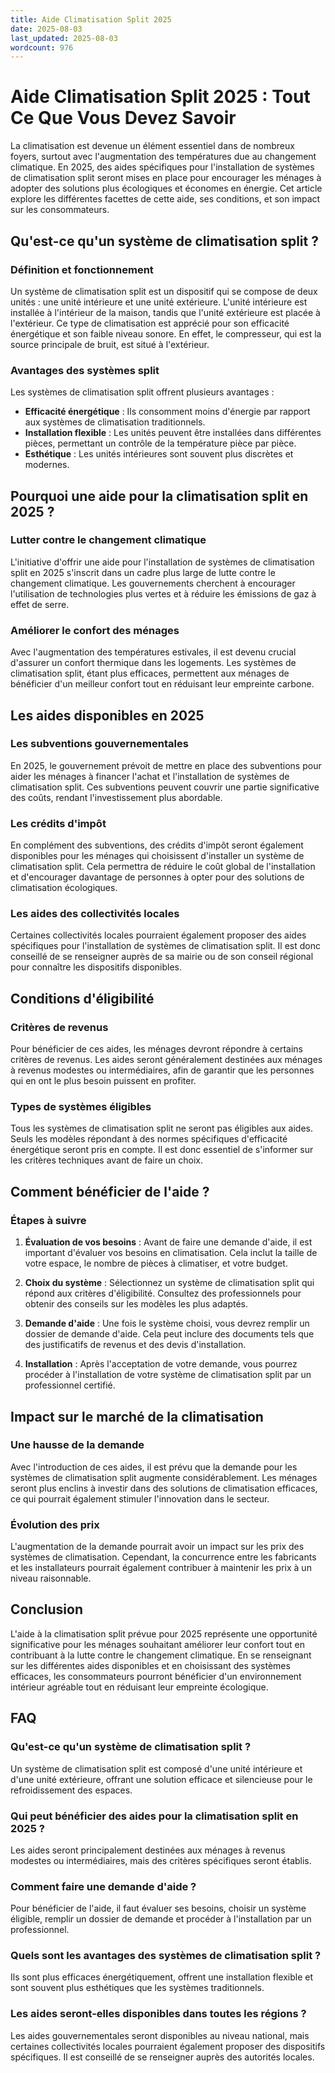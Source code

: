 ```yaml
---
title: Aide Climatisation Split 2025
date: 2025-08-03
last_updated: 2025-08-03
wordcount: 976
---
```


# Aide Climatisation Split 2025 : Tout Ce Que Vous Devez Savoir

La climatisation est devenue un élément essentiel dans de nombreux foyers, surtout avec l'augmentation des températures due au changement climatique. En 2025, des aides spécifiques pour l'installation de systèmes de climatisation split seront mises en place pour encourager les ménages à adopter des solutions plus écologiques et économes en énergie. Cet article explore les différentes facettes de cette aide, ses conditions, et son impact sur les consommateurs.

## Qu'est-ce qu'un système de climatisation split ?

### Définition et fonctionnement

Un système de climatisation split est un dispositif qui se compose de deux unités : une unité intérieure et une unité extérieure. L'unité intérieure est installée à l'intérieur de la maison, tandis que l'unité extérieure est placée à l'extérieur. Ce type de climatisation est apprécié pour son efficacité énergétique et son faible niveau sonore. En effet, le compresseur, qui est la source principale de bruit, est situé à l'extérieur.

### Avantages des systèmes split

Les systèmes de climatisation split offrent plusieurs avantages :

- **Efficacité énergétique** : Ils consomment moins d'énergie par rapport aux systèmes de climatisation traditionnels.
- **Installation flexible** : Les unités peuvent être installées dans différentes pièces, permettant un contrôle de la température pièce par pièce.
- **Esthétique** : Les unités intérieures sont souvent plus discrètes et modernes.

## Pourquoi une aide pour la climatisation split en 2025 ?

### Lutter contre le changement climatique

L'initiative d'offrir une aide pour l'installation de systèmes de climatisation split en 2025 s'inscrit dans un cadre plus large de lutte contre le changement climatique. Les gouvernements cherchent à encourager l'utilisation de technologies plus vertes et à réduire les émissions de gaz à effet de serre.

### Améliorer le confort des ménages

Avec l'augmentation des températures estivales, il est devenu crucial d'assurer un confort thermique dans les logements. Les systèmes de climatisation split, étant plus efficaces, permettent aux ménages de bénéficier d'un meilleur confort tout en réduisant leur empreinte carbone.

## Les aides disponibles en 2025

### Les subventions gouvernementales

En 2025, le gouvernement prévoit de mettre en place des subventions pour aider les ménages à financer l'achat et l'installation de systèmes de climatisation split. Ces subventions peuvent couvrir une partie significative des coûts, rendant l'investissement plus abordable.

### Les crédits d'impôt

En complément des subventions, des crédits d'impôt seront également disponibles pour les ménages qui choisissent d'installer un système de climatisation split. Cela permettra de réduire le coût global de l'installation et d'encourager davantage de personnes à opter pour des solutions de climatisation écologiques.

### Les aides des collectivités locales

Certaines collectivités locales pourraient également proposer des aides spécifiques pour l'installation de systèmes de climatisation split. Il est donc conseillé de se renseigner auprès de sa mairie ou de son conseil régional pour connaître les dispositifs disponibles.

## Conditions d'éligibilité

### Critères de revenus

Pour bénéficier de ces aides, les ménages devront répondre à certains critères de revenus. Les aides seront généralement destinées aux ménages à revenus modestes ou intermédiaires, afin de garantir que les personnes qui en ont le plus besoin puissent en profiter.

### Types de systèmes éligibles

Tous les systèmes de climatisation split ne seront pas éligibles aux aides. Seuls les modèles répondant à des normes spécifiques d'efficacité énergétique seront pris en compte. Il est donc essentiel de s'informer sur les critères techniques avant de faire un choix.

## Comment bénéficier de l'aide ?

### Étapes à suivre

1. **Évaluation de vos besoins** : Avant de faire une demande d'aide, il est important d'évaluer vos besoins en climatisation. Cela inclut la taille de votre espace, le nombre de pièces à climatiser, et votre budget.
   
2. **Choix du système** : Sélectionnez un système de climatisation split qui répond aux critères d'éligibilité. Consultez des professionnels pour obtenir des conseils sur les modèles les plus adaptés.

3. **Demande d'aide** : Une fois le système choisi, vous devrez remplir un dossier de demande d'aide. Cela peut inclure des documents tels que des justificatifs de revenus et des devis d'installation.

4. **Installation** : Après l'acceptation de votre demande, vous pourrez procéder à l'installation de votre système de climatisation split par un professionnel certifié.

## Impact sur le marché de la climatisation

### Une hausse de la demande

Avec l'introduction de ces aides, il est prévu que la demande pour les systèmes de climatisation split augmente considérablement. Les ménages seront plus enclins à investir dans des solutions de climatisation efficaces, ce qui pourrait également stimuler l'innovation dans le secteur.

### Évolution des prix

L'augmentation de la demande pourrait avoir un impact sur les prix des systèmes de climatisation. Cependant, la concurrence entre les fabricants et les installateurs pourrait également contribuer à maintenir les prix à un niveau raisonnable.

## Conclusion

L'aide à la climatisation split prévue pour 2025 représente une opportunité significative pour les ménages souhaitant améliorer leur confort tout en contribuant à la lutte contre le changement climatique. En se renseignant sur les différentes aides disponibles et en choisissant des systèmes efficaces, les consommateurs pourront bénéficier d'un environnement intérieur agréable tout en réduisant leur empreinte écologique.

## FAQ

### Qu'est-ce qu'un système de climatisation split ?

Un système de climatisation split est composé d'une unité intérieure et d'une unité extérieure, offrant une solution efficace et silencieuse pour le refroidissement des espaces.

### Qui peut bénéficier des aides pour la climatisation split en 2025 ?

Les aides seront principalement destinées aux ménages à revenus modestes ou intermédiaires, mais des critères spécifiques seront établis.

### Comment faire une demande d'aide ?

Pour bénéficier de l'aide, il faut évaluer ses besoins, choisir un système éligible, remplir un dossier de demande et procéder à l'installation par un professionnel.

### Quels sont les avantages des systèmes de climatisation split ?

Ils sont plus efficaces énergétiquement, offrent une installation flexible et sont souvent plus esthétiques que les systèmes traditionnels.

### Les aides seront-elles disponibles dans toutes les régions ?

Les aides gouvernementales seront disponibles au niveau national, mais certaines collectivités locales pourraient également proposer des dispositifs spécifiques. Il est conseillé de se renseigner auprès des autorités locales.